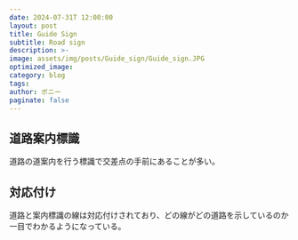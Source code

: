 ```yaml
---
date: 2024-07-31T 12:00:00
layout: post
title: Guide Sign
subtitle: Road sign
description: >-
image: assets/img/posts/Guide_sign/Guide_sign.JPG
optimized_image: 
category: blog
tags: 
author: ボニー
paginate: false
---
```


## 道路案内標識

道路の道案内を行う標識で交差点の手前にあることが多い。

## 対応付け

道路と案内標識の線は対応付けされており、どの線がどの道路を示しているのか一目でわかるようになっている。